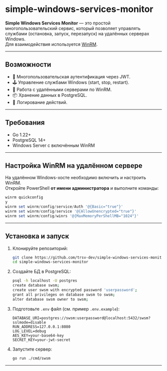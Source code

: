 # simple-windows-services-monitor

**Simple Windows Services Monitor** — это простой многопользовательский сервис, который позволяет управлять службами (остановка, запуск, перезапуск) на удалённых серверах Windows.  
Для взаимодействия используется [WinRM](https://github.com/masterzen/winrm).

---

## Возможности

- 🔑 Многопользовательская аутентификация через JWT.
- 🕹️ Управление службами Windows (start, stop, restart).
- 📡 Работа с удалёнными серверами по WinRM.
- 📦 Хранение данных в PostgreSQL.
- 📜 Логирование действий.
---

## Требования

- Go 1.22+
- PostgreSQL 14+
- Windows Server с включённым WinRM

---

## Настройка WinRM на удалённом сервере

На удалённом Windows-хосте необходимо включить и настроить WinRM.  
Откройте PowerShell **от имени администратора** и выполните команды:

```powershell
winrm quickconfig
y
winrm set winrm/config/service/Auth '@{Basic="true"}'
winrm set winrm/config/service '@{AllowUnencrypted="true"}'
winrm set winrm/config/winrs '@{MaxMemoryPerShellMB="1024"}'
```

---

## Установка и запуск

1. Клонируйте репозиторий:

   ```bash
   git clone https://github.com/trsv-dev/simple-windows-services-monitor.git
   cd simple-windows-services-monitor
   ```
2. Создайте БД в PostgreSQL:
    ```bash
   psql -h localhost -U postgres
   create database swsm;
   create user swsm with encrypted password 'userpassword';
   grant all privileges on database swsm to swsm;
   alter database swsm owner to swsm;
   ```

3. Подготовьте `.env` файл (см. пример `.env.example`):

   ```env
   DATABASE_URI=postgres://swsm:userpassword@localhost:5432/swsm?sslmode=disable
   RUN_ADDRESS=127.0.0.1:8080
   LOG_LEVEL=debug
   AES_KEY=your-base64-key
   SECRET_KEY=your-jwt-secret
   ```

4. Запустите сервер:

   ```bash
   go run ./cmd/swsm
   ```
---